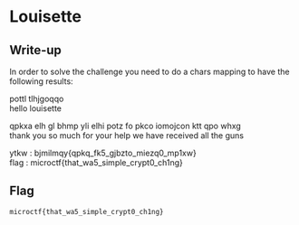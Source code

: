 # Louisette

## Write-up

In order to solve the challenge you need to do a chars mapping to have the following results:  

pottl tlhjgoqqo  
hello louisette  

qpkxa elh gl bhmp yli elhi potz  fo pkco iomojcon ktt qpo whxg  
thank you so much for your help  we have received all the guns  

ytkw : bjmilmqy{qpkq_fk5_gjbzto_miezq0_mp1xw}  
flag : microctf{that_wa5_simple_crypt0_ch1ng}

## Flag

`microctf{that_wa5_simple_crypt0_ch1ng}`
